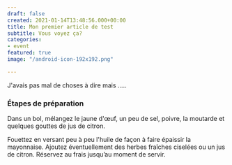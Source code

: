 ```yaml
---
draft: false
created: 2021-01-14T13:48:56.000+00:00
title: Mon premier article de test
subtitle: Vous voyez ça?
categories:
- event
featured: true
image: "/android-icon-192x192.png"

---
```

J'avais pas mal de choses à dire mais .....

### Étapes de préparation

Dans un bol, mélangez le jaune d'œuf, un peu de sel, poivre, la moutarde et quelques gouttes de jus de citron.


Fouettez en versant peu à peu l'huile de façon à faire épaissir la mayonnaise. Ajoutez éventuellement des herbes fraîches ciselées ou un jus de citron. Réservez au frais jusqu’au moment de servir.